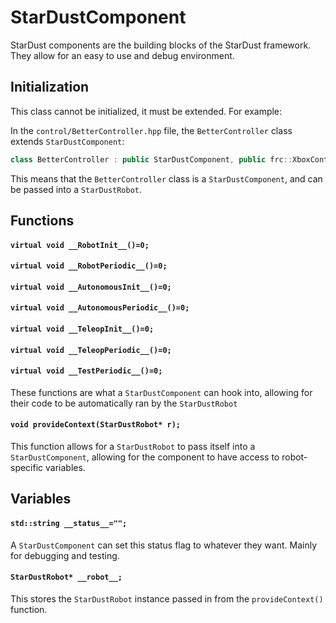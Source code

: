 # StarDustComponent

StarDust components are the building blocks of the StarDust framework. They allow for an easy to use and debug environment.

## Initialization

This class cannot be initialized, it must be extended. For example:

In the `control/BetterController.hpp` file, the `BetterController` class extends `StarDustComponent`:

```cpp
class BetterController : public StarDustComponent, public frc::XboxController { //...
```

This means that the `BetterController` class is a `StarDustComponent`, and can be passed into a `StarDustRobot`.

## Functions

#### `virtual void __RobotInit__()=0;`
#### `virtual void __RobotPeriodic__()=0;`
#### `virtual void __AutonomousInit__()=0;`
#### `virtual void __AutonomousPeriodic__()=0;`
#### `virtual void __TeleopInit__()=0;`
#### `virtual void __TeleopPeriodic__()=0;`
#### `virtual void __TestPeriodic__()=0;`

These functions are what a `StarDustComponent` can hook into, allowing for their code to be automatically ran by the `StarDustRobot`

#### `void provideContext(StarDustRobot* r);`

This function allows for a `StarDustRobot` to pass itself into a `StarDustComponent`, allowing for the component to have access to robot-specific variables.

## Variables

#### `std::string __status__="";`

A `StarDustComponent` can set this status flag to whatever they want. Mainly for debugging and testing.

#### `StarDustRobot* __robot__;`

This stores the `StarDustRobot` instance passed in from the `provideContext()` function.